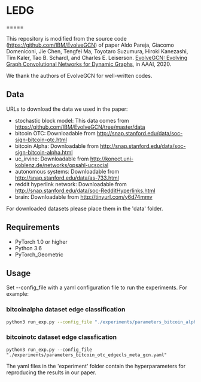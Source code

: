 # LEDG
 =====

This repository is modified from the source code (https://github.com/IBM/EvolveGCN) of paper Aldo Pareja, Giacomo Domeniconi, Jie Chen, Tengfei Ma, Toyotaro Suzumura, Hiroki Kanezashi, Tim Kaler, Tao B. Schardl, and Charles E. Leiserson. [EvolveGCN: Evolving Graph Convolutional Networks for Dynamic Graphs](https://arxiv.org/abs/1902.10191), in AAAI, 2020.

We thank the authors of EvolveGCN for well-written codes.

## Data

URLs to download the data we used in the paper:

- stochastic block model: This data comes from https://github.com/IBM/EvolveGCN/tree/master/data
- bitcoin OTC: Downloadable from http://snap.stanford.edu/data/soc-sign-bitcoin-otc.html
- bitcoin Alpha: Downloadable from http://snap.stanford.edu/data/soc-sign-bitcoin-alpha.html
- uc_irvine: Downloadable from http://konect.uni-koblenz.de/networks/opsahl-ucsocial
- autonomous systems: Downloadable from http://snap.stanford.edu/data/as-733.html
- reddit hyperlink network: Downloadable from http://snap.stanford.edu/data/soc-RedditHyperlinks.html
- brain: Downloadable from http://tinyurl.com/y6d74mmv

For downloaded datasets please place them in the 'data' folder.

## Requirements
  * PyTorch 1.0 or higher
  * Python 3.6
  * PyTorch_Geometric

## Usage

Set --config_file with a yaml configuration file to run the experiments. For example:
### bitcoinalpha dataset edge classification
```sh
python3 run_exp.py --config_file "./experiments/parameters_bitcoin_alpha_edgecls_meta_gcn.yaml"
```
### bitcoinotc dataset edge classfication
```
python3 run_exp.py --config_file "./experiments/parameters_bitcoin_otc_edgecls_meta_gcn.yaml"
```



The yaml files in the 'experiment' folder contain the hyperparameters for reproducing the results in our paper. 

